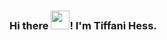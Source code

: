 ### Hi there <img src="https://raw.githubusercontent.com/MartinHeinz/MartinHeinz/master/wave.gif" width="30px">! I'm Tiffani Hess.


<!--
**bumblybee/bumblybee** is a ✨ _special_ ✨ repository because its `README.md` (this file) appears on your GitHub profile.

Here are some ideas to get you started:

- 🔭 I’m currently working on ...
- 🌱 I’m currently learning ...
- 👯 I’m looking to collaborate on ...
- 🤔 I’m looking for help with ...
- 💬 Ask me about ...
- 📫 How to reach me: ...
- 😄 Pronouns: ...
- ⚡ Fun fact: ...
-->
